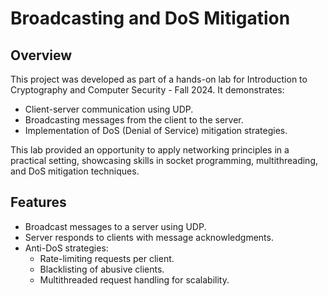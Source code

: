 # Broadcasting and DoS Mitigation

## Overview

This project was developed as part of a hands-on lab for Introduction to Cryptography and Computer Security - Fall 2024. It demonstrates:
- Client-server communication using UDP.
- Broadcasting messages from the client to the server.
- Implementation of DoS (Denial of Service) mitigation strategies.

This lab provided an opportunity to apply networking principles in a practical setting, showcasing skills in socket programming, multithreading, and DoS mitigation techniques.

## Features

- Broadcast messages to a server using UDP.
- Server responds to clients with message acknowledgments.
- Anti-DoS strategies:
  - Rate-limiting requests per client.
  - Blacklisting of abusive clients.
  - Multithreaded request handling for scalability.
 
  

